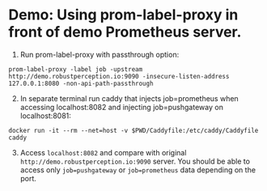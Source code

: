 # Demo: Using prom-label-proxy in front of demo Prometheus server.

1. Run prom-label-proxy with passthrough option:

```
prom-label-proxy -label job -upstream http://demo.robustperception.io:9090 -insecure-listen-address 127.0.0.1:8080 -non-api-path-passthrough
```

2. In separate terminal run caddy that injects job=prometheus when accessing localhost:8082 and injecting job=pushgateway on localhost:8081:

```
docker run -it --rm --net=host -v $PWD/Caddyfile:/etc/caddy/Caddyfile caddy
```

3. Access `localhost:8082` and compare with original `http://demo.robustperception.io:9090` server. You should be able to access only `job=pushgateway`
or `job=prometheus` data depending on the port.
